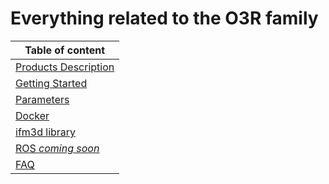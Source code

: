 # Everything related to the O3R family

| Table of content|
|-|
| [Products Description](ProductsDescription/README.md)|
| [Getting Started](GettingStarted/README.md)|
| [Parameters](Parameters/README.md)|
| [Docker](Docker/README.md)|
| [ifm3d library](https://ifm.github.io/ifm3d-docs/)|
| [ROS *coming soon*](INSERT-LINK)|
| [FAQ](FAQ/README.md)|
